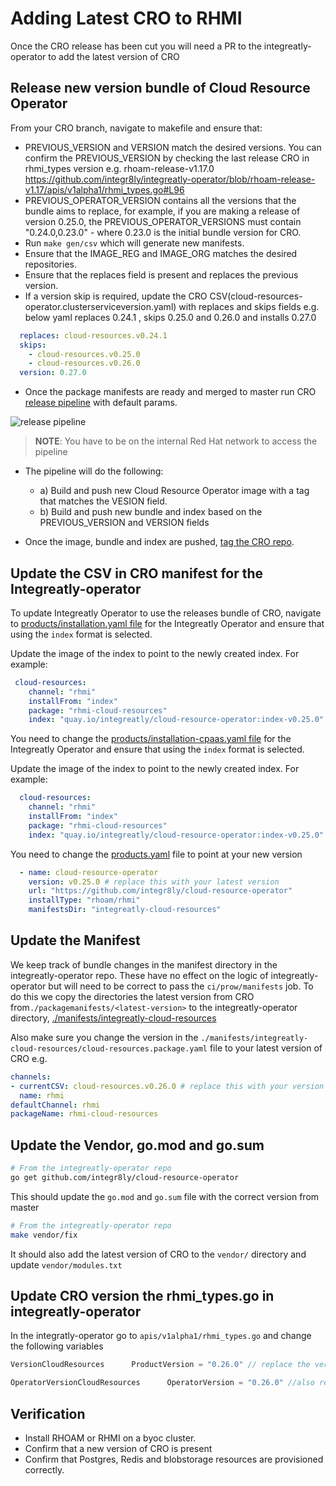 # Adding Latest CRO to RHMI
Once the CRO release has been cut you will need a PR to the integreatly-operator to
add the latest version of CRO

## Release new version bundle of Cloud Resource Operator

From your CRO branch, navigate to makefile and ensure that:
- PREVIOUS_VERSION and VERSION match the desired versions. You can confirm the PREVIOUS_VERSION by checking the last release CRO in rhmi_types
version e.g. rhoam-release-v1.17.0 https://github.com/integr8ly/integreatly-operator/blob/rhoam-release-v1.17/apis/v1alpha1/rhmi_types.go#L96
- PREVIOUS_OPERATOR_VERSION contains all the versions that the bundle aims to replace, for example, if you are making a release of version 0.25.0, the PREVIOUS_OPERATOR_VERSIONS
must contain "0.24.0,0.23.0" - where 0.23.0 is the initial bundle version for CRO.
- Run `make gen/csv` which will generate new manifests.
- Ensure that the IMAGE_REG and IMAGE_ORG matches the desired repositories.
- Ensure that the replaces field is present and replaces the previous version.
- If a version skip is required, update the CRO CSV(cloud-resources-operator.clusterserviceversion.yaml) with replaces and skips fields e.g. below yaml replaces 0.24.1 , skips 0.25.0 and 0.26.0 and installs 0.27.0
```yaml
  replaces: cloud-resources.v0.24.1
  skips:
    - cloud-resources.v0.25.0
    - cloud-resources.v0.26.0
  version: 0.27.0
```
- Once the package manifests are ready and merged to master run CRO [release pipeline](https://master-jenkins-csb-intly.apps.ocp-c1.prod.psi.redhat.com/job/Delorean/job/release/job/cro/) with default params. 

![release pipeline](img/pipeline.png?raw=true)
>**NOTE**: You have to be on the internal Red Hat network to access the pipeline

- The pipeline will do the following:

  - a) Build and push new Cloud Resource Operator image with a tag that matches the VESION field.
  - b) Build and push new bundle and index based on the PREVIOUS_VERSION and VERSION fields 
- Once the image, bundle and index are pushed, [tag the CRO repo](https://github.com/integr8ly/cloud-resource-operator#releasing).

## Update the CSV in CRO manifest for the Integreatly-operator

To update Integreatly Operator to use the releases bundle of CRO, navigate to [products/installation.yaml file](https://github.com/integr8ly/integreatly-operator/blob/master/products/installation.yaml#L64) 
for the Integreatly Operator and ensure that using the `index` format is selected. 

Update the image of the index to point to the newly created index. For example:

```yaml
 cloud-resources:
    channel: "rhmi"
    installFrom: "index"
    package: "rhmi-cloud-resources"
    index: "quay.io/integreatly/cloud-resource-operator:index-v0.25.0"
```

You need to change the [products/installation-cpaas.yaml file](https://github.com/integr8ly/integreatly-operator/blob/master/products/installation-cpaas.yaml#L80-L84) 
for the Integreatly Operator and ensure that using the `index` format is selected. 

Update the image of the index to point to the newly created index. For example:

```yaml
  cloud-resources:
    channel: "rhmi"
    installFrom: "index"
    package: "rhmi-cloud-resources"
    index: "quay.io/integreatly/cloud-resource-operator:index-v0.25.0"
```

You need to change the [products.yaml](https://github.com/integr8ly/integreatly-operator/blob/master/products/products.yaml) 
file to point at your new version
```yaml
  - name: cloud-resource-operator
    version: v0.25.0 # replace this with your latest version
    url: "https://github.com/integr8ly/cloud-resource-operator"
    installType: "rhoam/rhmi"
    manifestsDir: "integreatly-cloud-resources"
```

## Update the Manifest

We keep track of bundle changes in the manifest directory in the integreatly-operator repo. These have no effect on the 
logic of integreatly-operator but will need to be correct to pass the `ci/prow/manifests` job. To do this we copy the 
directories the latest version from CRO from`./packagemanifests/<latest-version>` to the 
integreatly-operator directory,
[./manifests/integreatly-cloud-resources](https://github.com/integr8ly/integreatly-operator/tree/master/manifests/integreatly-cloud-resources) 

Also make sure you change the version in the `./manifests/integreatly-cloud-resources/cloud-resources.package.yaml`
file to your latest version of CRO e.g.
```yaml
channels:
- currentCSV: cloud-resources.v0.26.0 # replace this with your version of CRO
  name: rhmi
defaultChannel: rhmi
packageName: rhmi-cloud-resources
```
 
## Update the Vendor, go.mod and go.sum

```bash
# From the integreatly-operator repo
go get github.com/integr8ly/cloud-resource-operator
```
This should update the `go.mod` and `go.sum` file with the correct version from master
```bash
# From the integreatly-operator repo
make vendor/fix
```
It should also add the latest version of CRO to the `vendor/` directory and update
`vendor/modules.txt`

## Update CRO version the rhmi_types.go in integreatly-operator

In the integratly-operator go to `apis/v1alpha1/rhmi_types.go` and change the following variables 

```go
VersionCloudResources      ProductVersion = "0.26.0" // replace the version with your new version here

OperatorVersionCloudResources      OperatorVersion = "0.26.0" //also replace it here
```

## Verification
- Install RHOAM or RHMI on a byoc cluster.
- Confirm that a new version of CRO is present
- Confirm that Postgres, Redis and blobstorage resources are provisioned correctly.

